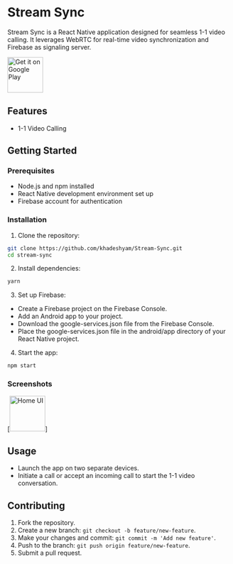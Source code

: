 # Stream Sync

Stream Sync is a React Native application designed for seamless 1-1 video calling. It leverages WebRTC for real-time video synchronization and Firebase as signaling server.

[<img src="https://play.google.com/intl/en_us/badges/static/images/badges/en_badge_web_generic.png" alt="Get it on Google Play" height="80">](https://play.google.com/store/apps/details?id=com.streamsync)

## Features

- 1-1 Video Calling

## Getting Started

### Prerequisites

- Node.js and npm installed
- React Native development environment set up
- Firebase account for authentication

### Installation

1. Clone the repository:

```bash
git clone https://github.com/khadeshyam/Stream-Sync.git
cd stream-sync
```

2. Install dependencies:

```bash
yarn
```
3. Set up Firebase:

- Create a Firebase project on the Firebase Console.
- Add an Android app to your project.
- Download the google-services.json file from the Firebase Console.
- Place the google-services.json file in the android/app directory of your React Native project.


4. Start the app:

```bash
npm start
```

### Screenshots

[<img src="https://drive.google.com/file/d/1btVVb1CDVICr65KipCP15lzROkQglk2T/view?usp=sharing" alt="Home UI" height="80">]


## Usage

- Launch the app on two separate devices.
- Initiate a call or accept an incoming call to start the 1-1 video conversation.

## Contributing

1. Fork the repository.
2. Create a new branch: `git checkout -b feature/new-feature`.
3. Make your changes and commit: `git commit -m 'Add new feature'`.
4. Push to the branch: `git push origin feature/new-feature`.
5. Submit a pull request.
